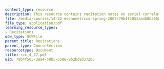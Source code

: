 ```yaml
---
content_type: resource
description: This resource contains recitation notes on serial correlation.
file: /media/courses/14-32-econometrics-spring-2007/79b4f5053aa4b0b555869b2bd8d372b5_rec_4_27.pdf
file_type: application/pdf
learning_resource_types:
- Recitations
ocw_type: OCWFile
parent_title: Recitations
parent_type: CourseSection
resourcetype: Document
title: rec_4_27.pdf
uid: 79b4f505-3aa4-b0b5-5586-9b2bd8d372b5
---
```

